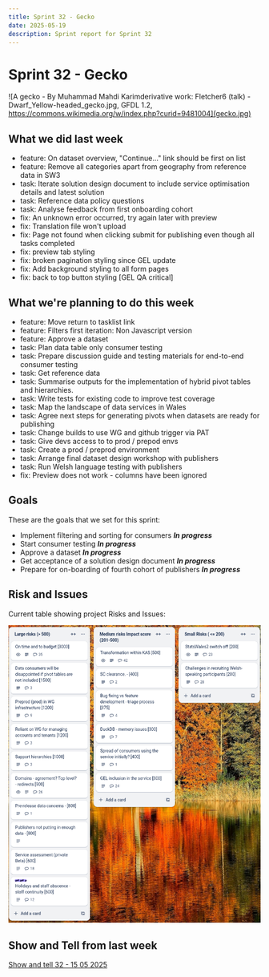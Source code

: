 ```yaml
---
title: Sprint 32 - Gecko
date: 2025-05-19
description: Sprint report for Sprint 32
---
```


# Sprint 32 - Gecko

![A gecko - By Muhammad Mahdi Karimderivative work: Fletcher6 (talk) - Dwarf_Yellow-headed_gecko.jpg, GFDL 1.2, https://commons.wikimedia.org/w/index.php?curid=9481004](gecko.jpg)

## What we did last week


- feature: On dataset overview, "Continue..." link should be first on list
- feature: Remove all categories apart from geography from reference data in SW3
- task: Iterate solution design document to include service optimisation details and latest solution
- task: Reference data policy questions
- task: Analyse feedback from first onboarding cohort
- fix: An unknown error occurred, try again later with preview
- fix: Translation file won't upload 
- fix: Page not found when clicking submit for publishing even though all tasks completed
- fix: preview tab styling
- fix: broken pagination styling since GEL update
- fix: Add background styling to all form pages
- fix: back to top button styling [GEL QA critical]

## What we're planning to do this week


- feature: Move return to tasklist link
- feature: Filters first iteration: Non Javascript version
- feature: Approve a dataset
- task: Plan data table only consumer testing
- task: Prepare discussion guide and testing materials for end-to-end consumer testing
- task: Get reference data
- task: Summarise outputs for the implementation of hybrid pivot tables and hierarchies.
- task: Write tests for existing code to improve test coverage
- task: Map the landscape of data services in Wales
- task: Agree next steps for generating pivots when datasets are ready for publishing
- task: Change builds to use WG and github trigger via PAT
- task: Give devs access to to prod / prepod envs
- task: Create a prod / preprod environment
- task: Arrange final dataset design workshop with publishers
- task: Run Welsh language testing with publishers
- fix: Preview does not work - columns have been ignored

## Goals

These are the goals that we set for this sprint:

- Implement filtering and sorting for consumers <span class="badge bg-info">_**In progress**_</span>
- Start consumer testing <span class="badge bg-info">_**In progress**_</span>
- Approve a dataset <span class="badge bg-info">_**In progress**_</span>
- Get acceptance of a solution design document <span class="badge bg-info">_**In progress**_</span>
- Prepare for on-boarding of fourth cohort of publishers <span class="badge bg-info">_**In progress**_</span>

## Risk and Issues

Current table showing project Risks and Issues:

![Risks and Issues](risksBoard20250519.png)

## Show and Tell from last week

[Show and tell 32 - 15 05 2025](https://drive.google.com/file/d/1ugLCympcUBlnN-LEPspe2Mjnn4ltM0fA/view?usp=sharing)


